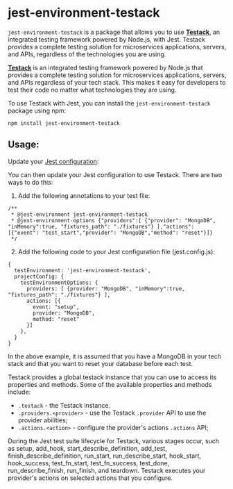 # jest-environment-testack

`jest-environment-testack` is a package that allows you to use **[Testack](https://github.com/BeyondTest1/testack)**, an integrated testing framework powered by Node.js, with Jest. Testack provides a complete testing solution for microservices applications, servers, and APIs, regardless of the technologies you are using.

**[Testack](https://github.com/BeyondTest1/testack)** is an integrated testing framework powered by Node.js that provides a complete testing solution for microservices applications, servers, and APIs regardless of your tech stack. This makes it easy for developers to test their code no matter what technologies they are using.

To use Testack with Jest, you can install the `jest-environment-testack` package using npm:
```
npm install jest-environment-testack
```

## Usage:
Update your [Jest configuration](https://jestjs.io/docs/configuration):

You can then update your Jest configuration to use Testack. There are two ways to do this:
1. Add the following annotations to your test file:
```
/**
 * @jest-environment jest-environment-testack
 * @jest-environment-options {"providers":[ {"provider": "MongoDB", "inMemory":true, "fixtures_path": "./fixtures"} ],"actions": [{"event": "test_start","provider": "MongoDB","method": "reset"}]}
 */
```

2. Add the following code to your Jest configuration file (jest.config.js):
```
{
  testEnvironment: 'jest-environment-testack',
  projectConfig: {
    testEnvironmentOptions: {
      providers: [ {provider: "MongoDB", "inMemory":true, "fixtures_path": "./fixtures"} ],
      actions: [{
        event: "setup",
        provider: "MongoDB",
        method: "reset"
      }]
    },
  }
}

```
In the above example, it is assumed that you have a MongoDB in your tech stack and that you want to reset your database before each test.


Testack provides a global.testack instance that you can use to access its properties and methods. Some of the available properties and methods include:
- `.testack` - the Testack instance.
- `.providers.<provider>` - use the Testack `.provider` API to use the provider abilities;
- `.actions.<action>` - configure the provider's actions `.actions` API;


During the Jest test suite lifecycle for Testack, various stages occur, such as setup, add_hook, start_describe_definition, add_test, finish_describe_definition, run_start, run_describe_start, hook_start, hook_success, test_fn_start, test_fn_success, test_done, run_describe_finish, run_finish, and teardown. Testack executes your provider's actions on selected actions that you configure.




